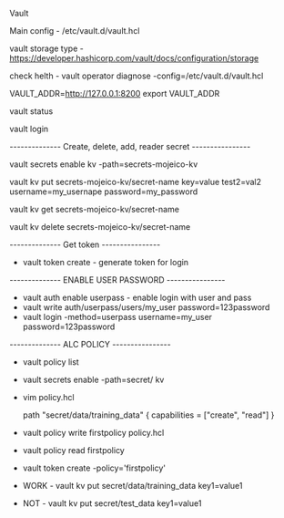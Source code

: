 Vault 

Main config -  /etc/vault.d/vault.hcl




vault storage type - https://developer.hashicorp.com/vault/docs/configuration/storage



check helth - vault operator diagnose -config=/etc/vault.d/vault.hcl



VAULT_ADDR=http://127.0.0.1:8200
export VAULT_ADDR



vault status

vault login











-------------- Create, delete, add, reader secret  ----------------


vault secrets enable kv -path=secrets-mojeico-kv

vault kv put secrets-mojeico-kv/secret-name key=value test2=val2 username=my_usernape password=my_password

vault kv get secrets-mojeico-kv/secret-name

vault kv delete secrets-mojeico-kv/secret-name



-------------- Get token   ----------------




- vault token create - generate token for login 



-------------- ENABLE USER PASSWORD ----------------

- vault auth enable userpass - enable login with user and pass 
- vault write auth/userpass/users/my_user password=123password
- vault login -method=userpass username=my_user password=123password



-------------- ALC POLICY ----------------


- vault policy list



- vault secrets enable -path=secret/ kv 

- vim policy.hcl

  path "secret/data/training_data" {
      capabilities = ["create", "read"]
  }

- vault policy write firstpolicy policy.hcl


- vault policy read firstpolicy

- vault token create -policy='firstpolicy'


- WORK - vault kv put secret/data/training_data  key1=value1
- NOT  - vault kv put secret/test_data  key1=value1

